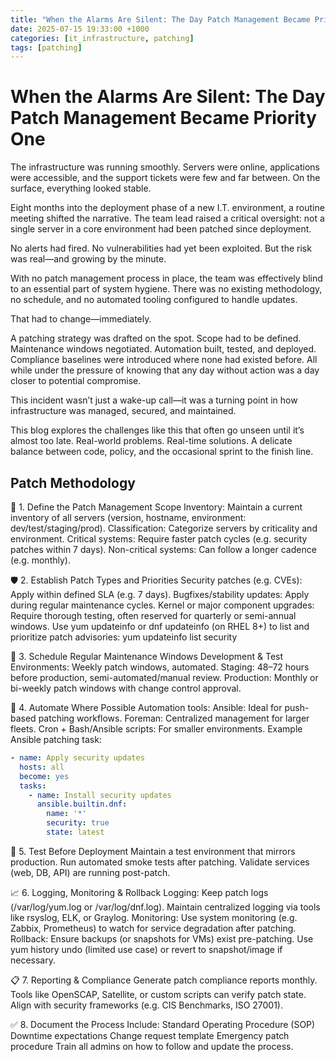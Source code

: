 ```yaml
---
title: "When the Alarms Are Silent: The Day Patch Management Became Priority One"
date: 2025-07-15 19:33:00 +1000
categories: [it_infrastructure, patching]
tags: [patching]
---
```


# When the Alarms Are Silent: The Day Patch Management Became Priority One

The infrastructure was running smoothly. Servers were online, applications were accessible, and the support tickets were few and far between. On the surface, everything looked stable.

Eight months into the deployment phase of a new I.T. environment, a routine meeting shifted the narrative. The team lead raised a critical oversight: not a single server in a core environment had been patched since deployment.

No alerts had fired. No vulnerabilities had yet been exploited. But the risk was real—and growing by the minute.

With no patch management process in place, the team was effectively blind to an essential part of system hygiene. There was no existing methodology, no schedule, and no automated tooling configured to handle updates.

That had to change—immediately.

A patching strategy was drafted on the spot. Scope had to be defined. Maintenance windows negotiated. Automation built, tested, and deployed. Compliance baselines were introduced where none had existed before. All while under the pressure of knowing that any day without action was a day closer to potential compromise.

This incident wasn’t just a wake-up call—it was a turning point in how infrastructure was managed, secured, and maintained.

This blog explores the challenges like this that often go unseen until it’s almost too late. Real-world problems. Real-time solutions. A delicate balance between code, policy, and the occasional sprint to the finish line.

## Patch Methodology

🔧 1. Define the Patch Management Scope
Inventory: Maintain a current inventory of all servers (version, hostname, environment: dev/test/staging/prod).
Classification: Categorize servers by criticality and environment.
Critical systems: Require faster patch cycles (e.g. security patches within 7 days).
Non-critical systems: Can follow a longer cadence (e.g. monthly).

🛡️ 2. Establish Patch Types and Priorities
Security patches (e.g. CVEs): Apply within defined SLA (e.g. 7 days).
Bugfixes/stability updates: Apply during regular maintenance cycles.
Kernel or major component upgrades: Require thorough testing, often reserved for quarterly or semi-annual windows.
Use yum updateinfo or dnf updateinfo (on RHEL 8+) to list and prioritize patch advisories:
yum updateinfo list security

📅 3. Schedule Regular Maintenance Windows
Development & Test Environments: Weekly patch windows, automated.
Staging: 48–72 hours before production, semi-automated/manual review.
Production: Monthly or bi-weekly patch windows with change control approval.

🔁 4. Automate Where Possible
Automation tools:
Ansible: Ideal for push-based patching workflows.
Foreman: Centralized management for larger fleets.
Cron + Bash/Ansible scripts: For smaller environments.
Example Ansible patching task:
```yaml
- name: Apply security updates
  hosts: all
  become: yes
  tasks:
    - name: Install security updates
      ansible.builtin.dnf:
        name: '*'
        security: true
        state: latest
```

🧪 5. Test Before Deployment
Maintain a test environment that mirrors production.
Run automated smoke tests after patching.
Validate services (web, DB, API) are running post-patch.

📈 6. Logging, Monitoring & Rollback
Logging:
Keep patch logs (/var/log/yum.log or /var/log/dnf.log).
Maintain centralized logging via tools like rsyslog, ELK, or Graylog.
Monitoring:
Use system monitoring (e.g. Zabbix, Prometheus) to watch for service degradation after patching.
Rollback:
Ensure backups (or snapshots for VMs) exist pre-patching.
Use yum history undo <id> (limited use case) or revert to snapshot/image if necessary.

📋 7. Reporting & Compliance
Generate patch compliance reports monthly.
Tools like OpenSCAP, Satellite, or custom scripts can verify patch state.
Align with security frameworks (e.g. CIS Benchmarks, ISO 27001).

✅ 8. Document the Process
Include:
Standard Operating Procedure (SOP)
Downtime expectations
Change request template
Emergency patch procedure
Train all admins on how to follow and update the process.